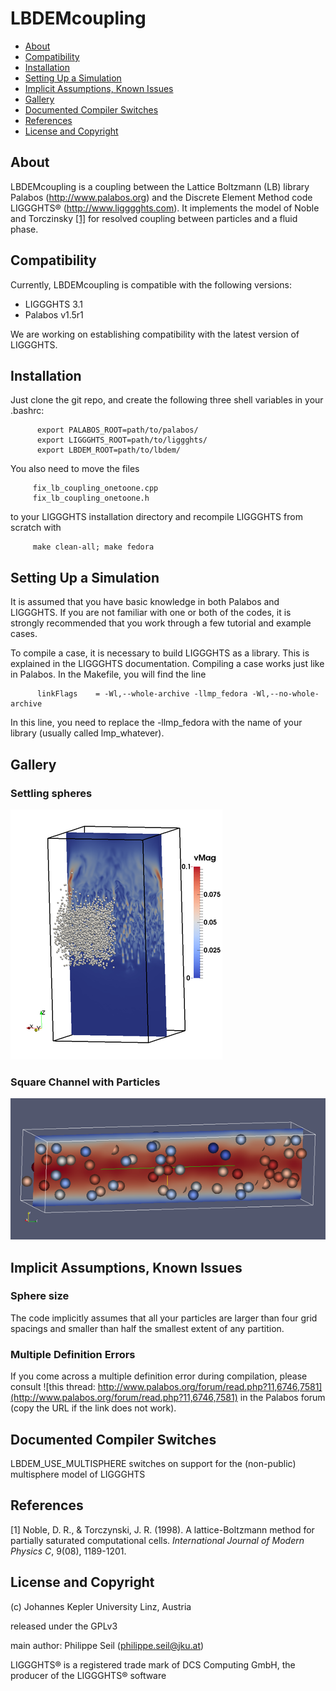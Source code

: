 # LBDEMcoupling

* [About](#about)
* [Compatibility](#compatibility)
* [Installation](#installation)
* [Setting Up a Simulation](#setting_up)
* [Implicit Assumptions, Known Issues](#assumptions)
* [Gallery](#gallery)
* [Documented Compiler Switches](#compilerswitches)
* [References](#references)
* [License and Copyright](#license)

<a name="about"></a>
## About

LBDEMcoupling is a coupling between the Lattice Boltzmann (LB) library
Palabos (http://www.palabos.org) and the Discrete Element Method code
LIGGGHTS® (http://www.ligggghts.com). It implements the model of Noble
and Torczinsky [[1]](#ref1) for resolved coupling between particles
and a fluid phase.

<a name="compatibility"></a>
## Compatibility

Currently, LBDEMcoupling is compatible with the following versions:
* LIGGGHTS 3.1
* Palabos v1.5r1

We are working on establishing compatibility with the latest version of LIGGGHTS.

<a name="installation"></a>
## Installation

Just clone the git repo, and create the following three shell
variables in your .bashrc:

          export PALABOS_ROOT=path/to/palabos/
          export LIGGGHTS_ROOT=path/to/liggghts/
          export LBDEM_ROOT=path/to/lbdem/

You also need to move the files

         fix_lb_coupling_onetoone.cpp
         fix_lb_coupling_onetoone.h

to your LIGGGHTS installation directory and recompile LIGGGHTS from
scratch with

         make clean-all; make fedora



<a name="setting_up"></a>
## Setting Up a Simulation

It is assumed that you have basic knowledge in both Palabos and
LIGGGHTS. If you are not familiar with one or both of the codes, it is
strongly recommended that you work through a few tutorial and example
cases.

To compile a case, it is necessary to build LIGGGHTS as a
library. This is explained in the LIGGGHTS documentation. Compiling a
case works just like in Palabos. In the Makefile, you will find the
line

          linkFlags    = -Wl,--whole-archive -llmp_fedora -Wl,--no-whole-archive

In this line, you need to replace the -llmp_fedora with the name of
your library (usually called lmp_whatever).

<a name="gallery"></a>
## Gallery

### Settling spheres

<img src="doc/img/settling.png" alt="10000 settling spheres">

### Square Channel with Particles

<img src="doc/img/showcaseRectChannel.png">


<a name="assumptions"></a>
## Implicit Assumptions, Known Issues

### Sphere size

The code implicitly assumes that all your particles are larger than
four grid spacings and smaller than half the smallest extent of any
partition.

### Multiple Definition Errors

If you come across a multiple definition error during compilation,
please consult ![this
thread: http://www.palabos.org/forum/read.php?11,6746,7581](http://www.palabos.org/forum/read.php?11,6746,7581) 
in the Palabos forum (copy the URL if the link does not work).

<a name="compilerswitches"></a>
## Documented Compiler Switches

LBDEM_USE_MULTISPHERE switches on support for the (non-public)
multisphere model of LIGGGHTS

<a name="references"></a>
## References

<a name="ref1">[1]</a> Noble, D. R., & Torczynski, J. R. (1998). A
lattice-Boltzmann method for partially saturated computational
cells. *International Journal of Modern Physics C*, 9(08), 1189-1201.

<a name="license"></a>
## License and Copyright

(c) Johannes Kepler University Linz, Austria

released under the GPLv3

main author: Philippe Seil (philippe.seil@jku.at)

LIGGGHTS® is a registered trade mark of DCS Computing GmbH, the
producer of the LIGGGHTS® software
